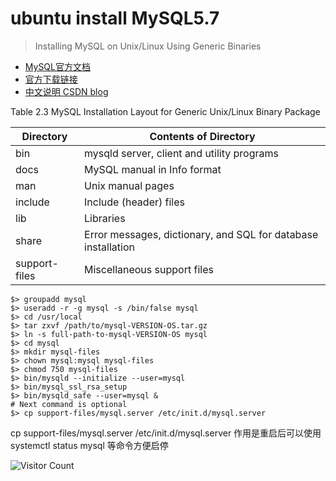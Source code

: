 # ubuntu install MySQL5.7
> Installing MySQL on Unix/Linux Using Generic Binaries

- [MySQL官方文档](https://dev.mysql.com/doc/refman/5.7/en/binary-installation.html)
- [官方下载链接](https://downloads.mysql.com/archives/community/)
- [中文说明 CSDN blog](https://blog.csdn.net/javaanddonet/article/details/113277953)



Table 2.3 MySQL Installation Layout for Generic Unix/Linux Binary Package

| Directory | Contents of Directory |
| ---- | ---- |
|bin	|mysqld server, client and utility programs|
|docs	|MySQL manual in Info format|
|man	|Unix manual pages|
|include	|Include (header) files|
|lib	|Libraries|
|share	|Error messages, dictionary, and SQL for database installation|
|support-files	|Miscellaneous support files|

```
$> groupadd mysql
$> useradd -r -g mysql -s /bin/false mysql
$> cd /usr/local
$> tar zxvf /path/to/mysql-VERSION-OS.tar.gz
$> ln -s full-path-to-mysql-VERSION-OS mysql
$> cd mysql
$> mkdir mysql-files
$> chown mysql:mysql mysql-files
$> chmod 750 mysql-files
$> bin/mysqld --initialize --user=mysql
$> bin/mysql_ssl_rsa_setup
$> bin/mysqld_safe --user=mysql &
# Next command is optional
$> cp support-files/mysql.server /etc/init.d/mysql.server
```

cp support-files/mysql.server /etc/init.d/mysql.server  作用是重启后可以使用 systemctl status mysql 等命令方便启停

![Visitor Count](https://profile-counter.glitch.me/liuyibao/count.svg)